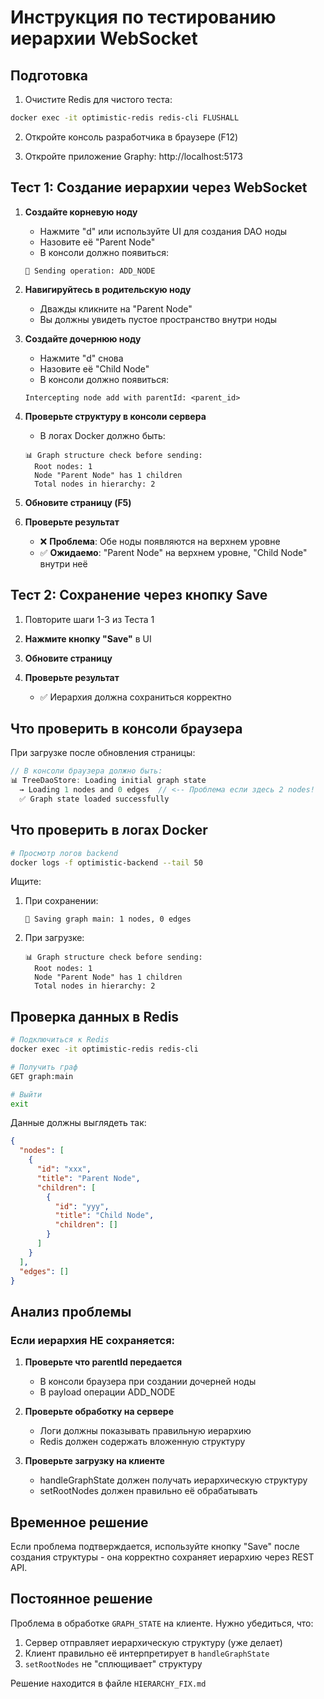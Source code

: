 # Инструкция по тестированию иерархии WebSocket

## Подготовка

1. Очистите Redis для чистого теста:
```bash
docker exec -it optimistic-redis redis-cli FLUSHALL
```

2. Откройте консоль разработчика в браузере (F12)

3. Откройте приложение Graphy: http://localhost:5173

## Тест 1: Создание иерархии через WebSocket

1. **Создайте корневую ноду**
   - Нажмите "d" или используйте UI для создания DAO ноды
   - Назовите её "Parent Node"
   - В консоли должно появиться:
   ```
   🚀 Sending operation: ADD_NODE
   ```

2. **Навигируйтесь в родительскую ноду**
   - Дважды кликните на "Parent Node"
   - Вы должны увидеть пустое пространство внутри ноды

3. **Создайте дочернюю ноду**
   - Нажмите "d" снова
   - Назовите её "Child Node"
   - В консоли должно появиться:
   ```
   Intercepting node add with parentId: <parent_id>
   ```

4. **Проверьте структуру в консоли сервера**
   - В логах Docker должно быть:
   ```
   📊 Graph structure check before sending:
     Root nodes: 1
     Node "Parent Node" has 1 children
     Total nodes in hierarchy: 2
   ```

5. **Обновите страницу (F5)**

6. **Проверьте результат**
   - ❌ **Проблема**: Обе ноды появляются на верхнем уровне
   - ✅ **Ожидаемо**: "Parent Node" на верхнем уровне, "Child Node" внутри неё

## Тест 2: Сохранение через кнопку Save

1. Повторите шаги 1-3 из Теста 1

2. **Нажмите кнопку "Save"** в UI

3. **Обновите страницу**

4. **Проверьте результат**
   - ✅ Иерархия должна сохраниться корректно

## Что проверить в консоли браузера

При загрузке после обновления страницы:
```javascript
// В консоли браузера должно быть:
📊 TreeDaoStore: Loading initial graph state
  → Loading 1 nodes and 0 edges  // <-- Проблема если здесь 2 nodes!
  ✅ Graph state loaded successfully
```

## Что проверить в логах Docker

```bash
# Просмотр логов backend
docker logs -f optimistic-backend --tail 50
```

Ищите:
1. При сохранении:
   ```
   💾 Saving graph main: 1 nodes, 0 edges
   ```

2. При загрузке:
   ```
   📊 Graph structure check before sending:
     Root nodes: 1
     Node "Parent Node" has 1 children
     Total nodes in hierarchy: 2
   ```

## Проверка данных в Redis

```bash
# Подключиться к Redis
docker exec -it optimistic-redis redis-cli

# Получить граф
GET graph:main

# Выйти
exit
```

Данные должны выглядеть так:
```json
{
  "nodes": [
    {
      "id": "xxx",
      "title": "Parent Node",
      "children": [
        {
          "id": "yyy",
          "title": "Child Node",
          "children": []
        }
      ]
    }
  ],
  "edges": []
}
```

## Анализ проблемы

### Если иерархия НЕ сохраняется:

1. **Проверьте что parentId передается**
   - В консоли браузера при создании дочерней ноды
   - В payload операции ADD_NODE

2. **Проверьте обработку на сервере**
   - Логи должны показывать правильную иерархию
   - Redis должен содержать вложенную структуру

3. **Проверьте загрузку на клиенте**
   - handleGraphState должен получать иерархическую структуру
   - setRootNodes должен правильно её обрабатывать

## Временное решение

Если проблема подтверждается, используйте кнопку "Save" после создания структуры - она корректно сохраняет иерархию через REST API.

## Постоянное решение

Проблема в обработке `GRAPH_STATE` на клиенте. Нужно убедиться, что:

1. Сервер отправляет иерархическую структуру (уже делает)
2. Клиент правильно её интерпретирует в `handleGraphState`
3. `setRootNodes` не "сплющивает" структуру

Решение находится в файле `HIERARCHY_FIX.md`